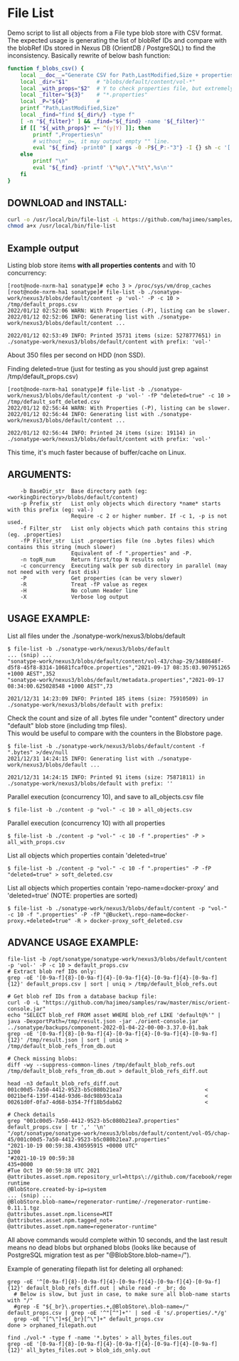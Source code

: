 # File List
Demo script to list all objects from a File type blob store with CSV format.  
The expected usage is generating the list of blobRef IDs and compare with the blobRef IDs stored in Nexus DB (OrientDB / PostgreSQL) to find the inconsistency.
Basically rewrite of below bash function:
```bash
function f_blobs_csv() {
    local __doc__="Generate CSV for Path,LastModified,Size + properties"
    local _dir="$1"         # "blobs/default/content/vol-*"
    local _with_props="$2"  # Y to check properties file, but extremely slow
    local _filter="${3}"    # "*.properties"
    local _P="${4}"         #
    printf "Path,LastModified,Size"
    local _find="find ${_dir%/} -type f"
    [ -n "${_filter}" ] && _find="${_find} -name '${_filter}'"
    if [[ "${_with_props}" =~ ^(y|Y) ]]; then
        printf ",Properties\n"
        # without _o=, it may output empty "" line.
        eval "${_find} -print0" | xargs -0 -P${_P:-"3"} -I {} sh -c '[ -f {} ] && _o="$(find {} -printf "\"%p\",\"%t\",%s," && printf "\"%s\"\n" "$(echo "{}" | grep -q ".properties" && cat {} | tr "\n" "," | sed "s/,$//")")" && echo ${_o}'
    else
        printf "\n"
        eval "${_find} -printf '\"%p\",\"%t\",%s\n'"
    fi
}
```

## DOWNLOAD and INSTALL:
```bash
curl -o /usr/local/bin/file-list -L https://github.com/hajimeo/samples/raw/master/misc/file-list_$(uname)
chmod a+x /usr/local/bin/file-list
```

## Example output
Listing blob store items **with all properties contents** and with 10 concurrency:
```
[root@node-nxrm-ha1 sonatype]# echo 3 > /proc/sys/vm/drop_caches
[root@node-nxrm-ha1 sonatype]# file-list -b ./sonatype-work/nexus3/blobs/default/content -p 'vol-' -P -c 10 > /tmp/default_props.csv
2022/01/12 02:52:06 WARN: With Properties (-P), listing can be slower.
2022/01/12 02:52:06 INFO: Generating list with ./sonatype-work/nexus3/blobs/default/content ...

2022/01/12 02:53:49 INFO: Printed 35731 items (size: 5278777651) in ./sonatype-work/nexus3/blobs/default/content with prefix: 'vol-'
```
About 350 files per second on HDD (non SSD).

Finding deleted=true (just for testing as you should just grep against /tmp/default_props.csv)
```
[root@node-nxrm-ha1 sonatype]# file-list -b ./sonatype-work/nexus3/blobs/default/content -p 'vol-' -fP "deleted=true" -c 10 > /tmp/default_soft_deleted.csv
2022/01/12 02:56:44 WARN: With Properties (-P), listing can be slower.
2022/01/12 02:56:44 INFO: Generating list with ./sonatype-work/nexus3/blobs/default/content ...

2022/01/12 02:56:44 INFO: Printed 24 items (size: 19114) in ./sonatype-work/nexus3/blobs/default/content with prefix: 'vol-'
```
This time, it's much faster because of buffer/cache on Linux.

## ARGUMENTS:
```
    -b BaseDir_str  Base directory path (eg: <workingDirectory>/blobs/default/content)
    -p Prefix_str   List only objects which directory *name* starts with this prefix (eg: val-)
                    Require -c 2 or higher number. If -c 1, -p is not used.
    -f Filter_str   List only objects which path contains this string (eg. .properties)
    -fP Filter_str  List .properties file (no .bytes files) which contains this string (much slower)
                    Equivalent of -f ".properties" and -P.
    -n topN_num     Return first/top N results only
    -c concurrency  Executing walk per sub directory in parallel (may not need with very fast disk)
    -P              Get properties (can be very slower)
    -R              Treat -fP value as regex
    -H              No column Header line
    -X              Verbose log output
```

## USAGE EXAMPLE:
List all files under the ./sonatype-work/nexus3/blobs/default
```
$ file-list -b ./sonatype-work/nexus3/blobs/default
... (snip) ...
"sonatype-work/nexus3/blobs/default/content/vol-43/chap-29/3488648f-d5f8-45f8-8314-10681fcaf0ce.properties","2021-09-17 08:35:03.907951265 +1000 AEST",352
"sonatype-work/nexus3/blobs/default/metadata.properties","2021-09-17 08:34:00.625028548 +1000 AEST",73

2021/12/31 14:23:09 INFO: Printed 185 items (size: 75910509) in ./sonatype-work/nexus3/blobs/default with prefix:
```
Check the count and size of all .bytes file under "content" directory under "default" blob store (including tmp files).  
This would be useful to compare with the counters in the Blobstore page.
```
$ file-list -b ./sonatype-work/nexus3/blobs/default/content -f ".bytes" >/dev/null
2021/12/31 14:24:15 INFO: Generating list with ./sonatype-work/nexus3/blobs/default ...

2021/12/31 14:24:15 INFO: Printed 91 items (size: 75871811) in ./sonatype-work/nexus3/blobs/default with prefix: ''
```
Parallel execution (concurrency 10), and save to all_objects.csv file
```
$ file-list -b ./content -p "vol-" -c 10 > all_objects.csv
```
Parallel execution (concurrency 10) with all properties
```
$ file-list -b ./content -p "vol-" -c 10 -f ".properties" -P > all_with_props.csv
```
List all objects which properties contain 'deleted=true'
```
$ file-list -b ./content -p "vol-" -c 10 -f ".properties" -P -fP "deleted=true" > soft_deleted.csv
```
List all objects which properties contain 'repo-name=docker-proxy' and 'deleted=true' (NOTE: properties are sorted)
```
$ file-list -b ./sonatype-work/nexus3/blobs/default/content -p "vol-" -c 10 -f ".properties" -P -fP "@Bucket\.repo-name=docker-proxy.+deleted=true" -R > docker-proxy_soft_deleted.csv
```

## ADVANCE USAGE EXAMPLE:
```
file-list -b /opt/sonatype/sonatype-work/nexus3/blobs/default/content -p 'vol-' -P -c 10 > default_props.csv
# Extract blob ref IDs only:
grep -oE '[0-9a-f]{8}-[0-9a-f]{4}-[0-9a-f]{4}-[0-9a-f]{4}-[0-9a-f]{12}' default_props.csv | sort | uniq > /tmp/default_blob_refs.out

# Get blob ref IDs from a database backup file:
curl -O -L "https://github.com/hajimeo/samples/raw/master/misc/orient-console.jar"
echo "SELECT blob_ref FROM asset WHERE blob_ref LIKE 'default@%'" | java -DexportPath=/tmp/result.json -jar ./orient-console.jar ../sonatype/backups/component-2022-01-04-22-00-00-3.37.0-01.bak
grep -oE '[0-9a-f]{8}-[0-9a-f]{4}-[0-9a-f]{4}-[0-9a-f]{4}-[0-9a-f]{12}' /tmp/result.json | sort | uniq > /tmp/default_blob_refs_from_db.out

# Check missing blobs:
diff -wy --suppress-common-lines /tmp/default_blob_refs.out /tmp/default_blob_refs_from_db.out > default_blob_refs_diff.out

head -n3 default_blob_refs_diff.out
001c00d5-7a50-4412-9523-b5c080b21ea7                          <
0021bef4-139f-414d-93d6-8dc98b93ca1a                          <
00261d0f-0fa7-4d68-b354-7ff18b5dab62                          <

# Check details
grep "001c00d5-7a50-4412-9523-b5c080b21ea7.properties" default_props.csv | tr ',' '\n'
"/opt/sonatype/sonatype-work/nexus3/blobs/default/content/vol-05/chap-45/001c00d5-7a50-4412-9523-b5c080b21ea7.properties"
"2021-10-19 00:59:38.430595915 +0000 UTC"
1200
"#2021-10-19 00:59:38
435+0000
#Tue Oct 19 00:59:38 UTC 2021
@attributes.asset.npm.repository_url=https\://github.com/facebook/regenerator/tree/master/packages/regenerator-runtime
@BlobStore.created-by-ip=system
... (snip) ...
@BlobStore.blob-name=/regenerator-runtime/-/regenerator-runtime-0.11.1.tgz
@attributes.asset.npm.license=MIT
@attributes.asset.npm.tagged_not=
@attributes.asset.npm.name=regenerator-runtime"
```
All above commands would complete within 10 seconds, and the last result means no dead blobs but orphaned blobs (looks like because of PostgreSQL migration test as per "@BlobStore.blob-name=/").

Example of generating filepath list for deleting all orphaned:
```
grep -oE '^[0-9a-f]{8}-[0-9a-f]{4}-[0-9a-f]{4}-[0-9a-f]{4}-[0-9a-f]{12}' default_blob_refs_diff.out | while read -r _br; do
  # Below is slow, but just in case, to make sure all blob-name starts with "/"
  #grep -E "${_br}\.properties.+,@BlobStore\.blob-name=/" default_props.csv | grep -oE '^"[^"]+"' | sed -E 's/.properties/.*/g'
  grep -oE "[^\"]+${_br}[^\"]+" default_props.csv
done > orphaned_filepath.out
```

```
find ./vol-* -type f -name '*.bytes' > all_bytes_files.out
grep -oE '[0-9a-f]{8}-[0-9a-f]{4}-[0-9a-f]{4}-[0-9a-f]{4}-[0-9a-f]{12}' all_bytes_files.out > blob_ids_only.out
```